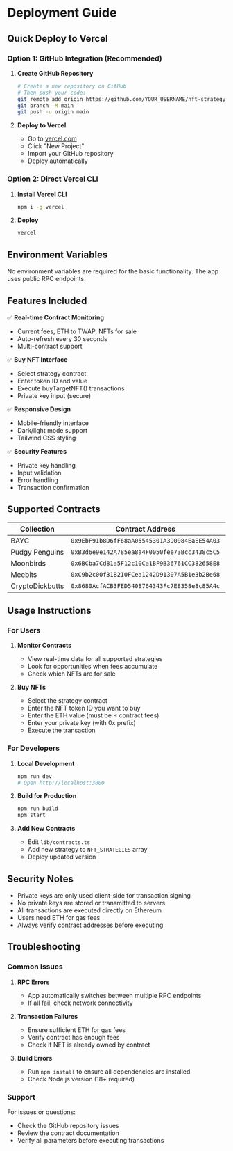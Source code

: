 # Deployment Guide

## Quick Deploy to Vercel

### Option 1: GitHub Integration (Recommended)

1. **Create GitHub Repository**
   ```bash
   # Create a new repository on GitHub
   # Then push your code:
   git remote add origin https://github.com/YOUR_USERNAME/nft-strategy-monitor.git
   git branch -M main
   git push -u origin main
   ```

2. **Deploy to Vercel**
   - Go to [vercel.com](https://vercel.com)
   - Click "New Project"
   - Import your GitHub repository
   - Deploy automatically

### Option 2: Direct Vercel CLI

1. **Install Vercel CLI**
   ```bash
   npm i -g vercel
   ```

2. **Deploy**
   ```bash
   vercel
   ```

## Environment Variables

No environment variables are required for the basic functionality. The app uses public RPC endpoints.

## Features Included

✅ **Real-time Contract Monitoring**
- Current fees, ETH to TWAP, NFTs for sale
- Auto-refresh every 30 seconds
- Multi-contract support

✅ **Buy NFT Interface**
- Select strategy contract
- Enter token ID and value
- Execute buyTargetNFT() transactions
- Private key input (secure)

✅ **Responsive Design**
- Mobile-friendly interface
- Dark/light mode support
- Tailwind CSS styling

✅ **Security Features**
- Private key handling
- Input validation
- Error handling
- Transaction confirmation

## Supported Contracts

| Collection | Contract Address | Collection Address |
|------------|------------------|-------------------|
| BAYC | `0x9EbF91b8D6fF68aA05545301A3D0984EaEE54A03` | `0xbc4ca0eda7647a8ab7c2061c2e118a18a936f13d` |
| Pudgy Penguins | `0xB3d6e9e142A785ea8a4F0050fee73Bcc3438c5C5` | `0xbd3531da5cf5857e7cfaa92426877b022e612cf8` |
| Moonbirds | `0x6BCba7Cd81a5F12c10Ca1BF9B36761CC382658E8` | `0x23581767a106ae21c074b2276d25e5c3e136a68b` |
| Meebits | `0xC9b2c00f31B210FCea1242D91307A5B1e3b2Be68` | `0x7bd29408f11d2bfc23c34f18275bbf23bb716bc7` |
| CryptoDickbutts | `0x8680AcfACB3FED5408764343Fc7E8358e8c85A4c` | `0x42069abfe407c60cf4ae4112bedead391dba1cdb` |

## Usage Instructions

### For Users

1. **Monitor Contracts**
   - View real-time data for all supported strategies
   - Look for opportunities when fees accumulate
   - Check which NFTs are for sale

2. **Buy NFTs**
   - Select the strategy contract
   - Enter the NFT token ID you want to buy
   - Enter the ETH value (must be ≤ contract fees)
   - Enter your private key (with 0x prefix)
   - Execute the transaction

### For Developers

1. **Local Development**
   ```bash
   npm run dev
   # Open http://localhost:3000
   ```

2. **Build for Production**
   ```bash
   npm run build
   npm start
   ```

3. **Add New Contracts**
   - Edit `lib/contracts.ts`
   - Add new strategy to `NFT_STRATEGIES` array
   - Deploy updated version

## Security Notes

- Private keys are only used client-side for transaction signing
- No private keys are stored or transmitted to servers
- All transactions are executed directly on Ethereum
- Users need ETH for gas fees
- Always verify contract addresses before executing

## Troubleshooting

### Common Issues

1. **RPC Errors**
   - App automatically switches between multiple RPC endpoints
   - If all fail, check network connectivity

2. **Transaction Failures**
   - Ensure sufficient ETH for gas fees
   - Verify contract has enough fees
   - Check if NFT is already owned by contract

3. **Build Errors**
   - Run `npm install` to ensure all dependencies are installed
   - Check Node.js version (18+ required)

### Support

For issues or questions:
- Check the GitHub repository issues
- Review the contract documentation
- Verify all parameters before executing transactions
